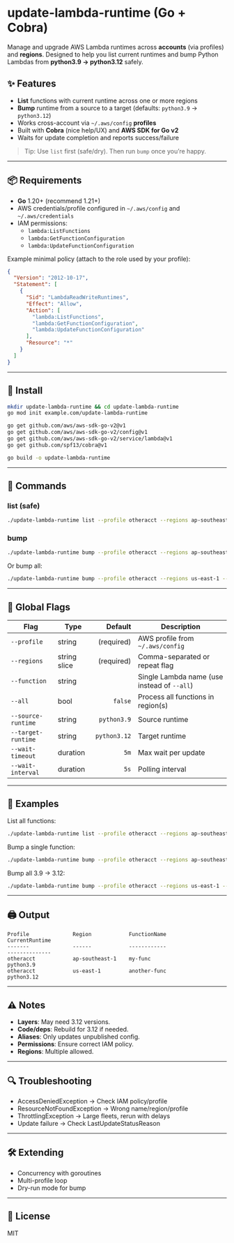 # update-lambda-runtime (Go + Cobra)

Manage and upgrade AWS Lambda runtimes across **accounts** (via profiles) and **regions**.
Designed to help you list current runtimes and bump Python Lambdas from **python3.9 → python3.12** safely.

## ✨ Features

- **List** functions with current runtime across one or more regions
- **Bump** runtime from a source to a target (defaults: `python3.9` → `python3.12`)
- Works cross-account via `~/.aws/config` **profiles**
- Built with **Cobra** (nice help/UX) and **AWS SDK for Go v2**
- Waits for update completion and reports success/failure

> Tip: Use `list` first (safe/dry). Then run `bump` once you’re happy.

---

## 📦 Requirements

- **Go** 1.20+ (recommend 1.21+)
- AWS credentials/profile configured in `~/.aws/config` and `~/.aws/credentials`
- IAM permissions:
  - `lambda:ListFunctions`
  - `lambda:GetFunctionConfiguration`
  - `lambda:UpdateFunctionConfiguration`

Example minimal policy (attach to the role used by your profile):

```json
{
  "Version": "2012-10-17",
  "Statement": [
    {
      "Sid": "LambdaReadWriteRuntimes",
      "Effect": "Allow",
      "Action": [
        "lambda:ListFunctions",
        "lambda:GetFunctionConfiguration",
        "lambda:UpdateFunctionConfiguration"
      ],
      "Resource": "*"
    }
  ]
}
```

---

## 🚀 Install

```bash
mkdir update-lambda-runtime && cd update-lambda-runtime
go mod init example.com/update-lambda-runtime

go get github.com/aws/aws-sdk-go-v2@v1
go get github.com/aws/aws-sdk-go-v2/config@v1
go get github.com/aws/aws-sdk-go-v2/service/lambda@v1
go get github.com/spf13/cobra@v1

go build -o update-lambda-runtime
```

---

## 🧭 Commands

### list (safe)
```bash
./update-lambda-runtime list --profile otheracct --regions ap-southeast-1,us-east-1 --all
```

### bump
```bash
./update-lambda-runtime bump --profile otheracct --regions ap-southeast-1 --function my-func
```
Or bump all:
```bash
./update-lambda-runtime bump --profile otheracct --regions us-east-1 --all
```

---

## 🔧 Global Flags

| Flag | Type | Default | Description |
|---|---|---:|---|
| `--profile` | string | (required) | AWS profile from `~/.aws/config` |
| `--regions` | string slice | (required) | Comma-separated or repeat flag |
| `--function` | string |  | Single Lambda name (use instead of `--all`) |
| `--all` | bool | `false` | Process all functions in region(s) |
| `--source-runtime` | string | `python3.9` | Source runtime |
| `--target-runtime` | string | `python3.12` | Target runtime |
| `--wait-timeout` | duration | `5m` | Max wait per update |
| `--wait-interval` | duration | `5s` | Polling interval |

---

## 🧪 Examples

List all functions:
```bash
./update-lambda-runtime list --profile otheracct --regions ap-southeast-1,us-east-1 --all
```

Bump a single function:
```bash
./update-lambda-runtime bump --profile otheracct --regions ap-southeast-1 --function my-func
```

Bump all 3.9 → 3.12:
```bash
./update-lambda-runtime bump --profile otheracct --regions us-east-1 --all
```

---

## 🖨 Output

```
Profile              Region            FunctionName                                                     CurrentRuntime
-------              ------            ------------                                                     --------------
otheracct            ap-southeast-1    my-func                                                          python3.9
otheracct            us-east-1         another-func                                                     python3.12
```

---

## ⚠️ Notes

- **Layers**: May need 3.12 versions.
- **Code/deps**: Rebuild for 3.12 if needed.
- **Aliases**: Only updates unpublished config.
- **Permissions**: Ensure correct IAM policy.
- **Regions**: Multiple allowed.

---

## 🔍 Troubleshooting

- AccessDeniedException → Check IAM policy/profile
- ResourceNotFoundException → Wrong name/region/profile
- ThrottlingException → Large fleets, rerun with delays
- Update failure → Check LastUpdateStatusReason

---

## 🛠 Extending

- Concurrency with goroutines
- Multi-profile loop
- Dry-run mode for bump

---

## 🧾 License

MIT

